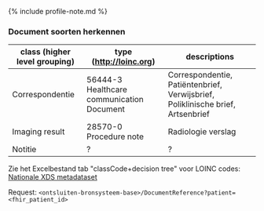 {% include profile-note.md %}

### Document soorten herkennen

|class (higher level grouping)|type (http://loinc.org)|descriptions|
|--|--|--|
|Correspondentie|56444-3 Healthcare communication Document|Correspondentie, Patiëntenbrief, Verwijsbrief, Poliklinische brief, Artsenbrief|
|Imaging result|28570-0 Procedure note|Radiologie verslag|
|Notitie|?|?|

Zie het Excelbestand tab "classCode+decision tree" voor LOINC codes:
[Nationale XDS metadataset](https://nictiz.nl/standaarden/overzicht-van-standaarden/xds-metadata/)

Request:
``<ontsluiten-bronsysteem-base>/DocumentReference?patient=<fhir_patient_id>``